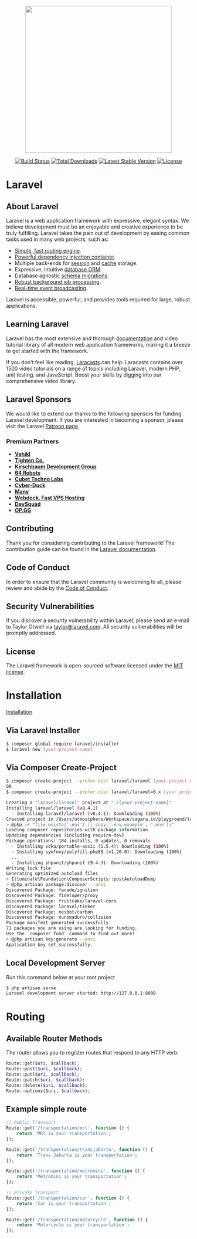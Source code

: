 <p align="center"><a href="https://laravel.com" target="_blank"><img src="https://raw.githubusercontent.com/laravel/art/master/logo-lockup/5%20SVG/2%20CMYK/1%20Full%20Color/laravel-logolockup-cmyk-red.svg" width="400"></a></p>

<p align="center">
<a href="https://travis-ci.org/laravel/framework"><img src="https://travis-ci.org/laravel/framework.svg" alt="Build Status"></a>
<a href="https://packagist.org/packages/laravel/framework"><img src="https://img.shields.io/packagist/dt/laravel/framework" alt="Total Downloads"></a>
<a href="https://packagist.org/packages/laravel/framework"><img src="https://img.shields.io/packagist/v/laravel/framework" alt="Latest Stable Version"></a>
<a href="https://packagist.org/packages/laravel/framework"><img src="https://img.shields.io/packagist/l/laravel/framework" alt="License"></a>
</p>

# Laravel

## About Laravel

Laravel is a web application framework with expressive, elegant syntax. We believe development must be an enjoyable and creative experience to be truly fulfilling. Laravel takes the pain out of development by easing common tasks used in many web projects, such as:

- [Simple, fast routing engine](https://laravel.com/docs/routing).
- [Powerful dependency injection container](https://laravel.com/docs/container).
- Multiple back-ends for [session](https://laravel.com/docs/session) and [cache](https://laravel.com/docs/cache) storage.
- Expressive, intuitive [database ORM](https://laravel.com/docs/eloquent).
- Database agnostic [schema migrations](https://laravel.com/docs/migrations).
- [Robust background job processing](https://laravel.com/docs/queues).
- [Real-time event broadcasting](https://laravel.com/docs/broadcasting).

Laravel is accessible, powerful, and provides tools required for large, robust applications.

## Learning Laravel

Laravel has the most extensive and thorough [documentation](https://laravel.com/docs) and video tutorial library of all modern web application frameworks, making it a breeze to get started with the framework.

If you don't feel like reading, [Laracasts](https://laracasts.com) can help. Laracasts contains over 1500 video tutorials on a range of topics including Laravel, modern PHP, unit testing, and JavaScript. Boost your skills by digging into our comprehensive video library.

## Laravel Sponsors

We would like to extend our thanks to the following sponsors for funding Laravel development. If you are interested in becoming a sponsor, please visit the Laravel [Patreon page](https://patreon.com/taylorotwell).

### Premium Partners

- **[Vehikl](https://vehikl.com/)**
- **[Tighten Co.](https://tighten.co)**
- **[Kirschbaum Development Group](https://kirschbaumdevelopment.com)**
- **[64 Robots](https://64robots.com)**
- **[Cubet Techno Labs](https://cubettech.com)**
- **[Cyber-Duck](https://cyber-duck.co.uk)**
- **[Many](https://www.many.co.uk)**
- **[Webdock, Fast VPS Hosting](https://www.webdock.io/en)**
- **[DevSquad](https://devsquad.com)**
- **[OP.GG](https://op.gg)**

## Contributing

Thank you for considering contributing to the Laravel framework! The contribution guide can be found in the [Laravel documentation](https://laravel.com/docs/contributions).

## Code of Conduct

In order to ensure that the Laravel community is welcoming to all, please review and abide by the [Code of Conduct](https://laravel.com/docs/contributions#code-of-conduct).

## Security Vulnerabilities

If you discover a security vulnerability within Laravel, please send an e-mail to Taylor Otwell via [taylor@laravel.com](mailto:taylor@laravel.com). All security vulnerabilities will be promptly addressed.

## License

The Laravel framework is open-sourced software licensed under the [MIT license](https://opensource.org/licenses/MIT).


# Installation
[Installation](https://laravel.com/docs/8.x/installation)

## Via Laravel Installer
```bash
$ composer global require laravel/installer
$ laravel new [your-project-name]
```

## Via Composer Create-Project
```bash
$ composer create-project --prefer-dist laravel/laravel [your-project-name]
OR
$ composer create-project --prefer-dist laravel/laravel=6.x [your-project-name]
```

```bash
Creating a "laravel/laravel" project at "./[your-project-name]"
Installing laravel/laravel (v8.4.1)
  - Installing laravel/laravel (v8.4.1): Downloading (100%)
Created project in /Users/utmostphere/Workspace/sagara.id/playground/tektokan-laravel
> @php -r "file_exists('.env') || copy('.env.example', '.env');"
Loading composer repositories with package information
Updating dependencies (including require-dev)
Package operations: 104 installs, 0 updates, 0 removals
  - Installing voku/portable-ascii (1.5.4): Downloading (100%)
  - Installing symfony/polyfill-php80 (v1.20.0): Downloading (100%)
  ...
  - Installing phpunit/phpunit (9.4.3): Downloading (100%)
Writing lock file
Generating optimized autoload files
> Illuminate\Foundation\ComposerScripts::postAutoloadDump
> @php artisan package:discover --ansi
Discovered Package: facade/ignition
Discovered Package: fideloper/proxy
Discovered Package: fruitcake/laravel-cors
Discovered Package: laravel/tinker
Discovered Package: nesbot/carbon
Discovered Package: nunomaduro/collision
Package manifest generated successfully.
71 packages you are using are looking for funding.
Use the `composer fund` command to find out more!
> @php artisan key:generate --ansi
Application key set successfully.
```

## Local Development Server
Run this command below at your root project

```bash
$ php artisan serve
Laravel development server started: http://127.0.0.1:8000
```

# Routing

## Available Router Methods
The router allows you to register routes that respond to any HTTP verb:
```php
Route::get($uri, $callback);
Route::post($uri, $callback);
Route::put($uri, $callback);
Route::patch($uri, $callback);
Route::delete($uri, $callback);
Route::options($uri, $callback);
```

## Example simple route
```php
// Public Transport
Route::get('/transportation/mrt', function () {
    return 'MRT is your transportation';
});

Route::get('/transportation/transjakarta', function () {
    return 'Trans Jakarta is your transportation';
});

Route::get('/transportation/metromini', function () {
    return 'Metromini is your transportation';
});

// Private Transport
Route::get('/transportation/car', function () {
    return 'Car is your transportation';
});

Route::get('/transportation/motorcycle', function () {
    return 'Motorcycle is your transportation';
});
```